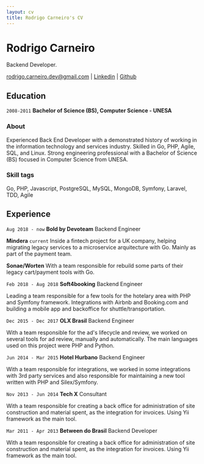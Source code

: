 ```yaml
---
layout: cv
title: Rodrigo Carneiro's CV
---
```

# Rodrigo Carneiro
Backend Developer.

<div id="webaddress">
<a href="rodrigo.carneiro.dev@gmail.com">rodrigo.carneiro.dev@gmail.com</a>
| <a href="https://www.linkedin.com/in/carneiro-rodrigo">Linkedin</a>
| <a href="https://github.com/rodrigodev">Github</a>
  
</div>


## Education

`2008-2011`
__Bachelor of Science (BS), Computer Science - UNESA__

### About

Experienced Back End Developer with a demonstrated history of working in the information technology and services industry. Skilled in Go, PHP, Agile, SQL, and Linux. Strong engineering professional with a Bachelor of Science (BS) focused in Computer Science from UNESA.

### Skill tags

Go, PHP, Javascript,
PostgreSQL, MySQL, MongoDB,
Symfony, Laravel,
TDD, Agile

## Experience

`Aug 2018 - now`
__Bold by Devoteam__ Backend Engineer

__Mindera__ `current`
  Inside a fintech project for a UK company, helping migrating legacy services to a microservice arquitecture with Go. Mainly as part of the payment team.

__Sonae/Worten__
  With a team responsible for rebuild some parts of their legacy cart/payment tools with Go.
  
`Feb 2018 - Aug 2018`
__Soft4booking__ Backend Engineer

  Leading a team responsible for a few tools for the hotelary area with PHP and Symfony framework. Integrations with Airbnb and Booking.com and building a mobile app and backoffice for shuttle/transportation.

`Dec 2015 - Dec 2017`
__OLX Brasil__ Backend Engineer

  With a team responsible for the ad's lifecycle and review, we worked on several tools for ad review, manually and automatically. The main languages used on this project were PHP and Python. 

`Jun 2014 - Mar 2015`
__Hotel Hurbano__ Backend Engineer

  With a team responsible for integrations, we worked in some integrations with 3rd party services and also responsible for maintaining a new tool written with PHP and Silex/Symfony.
  
`Nov 2013 - Jun 2014`
__Tech X__ Consultant

  With a team responsible for creating a back office for administration of site construction and material spent, as the integration for invoices. Using Yii framework as the main tool.

`Mar 2011 - Apr 2013`
__Between do Brasil__ Backend Developer

  With a team responsible for creating a back office for administration of site construction and material spent, as the integration for invoices. Using Yii framework as the main tool.
  
  
<!-- ### Footer

Last updated: Fev 2020 -->



